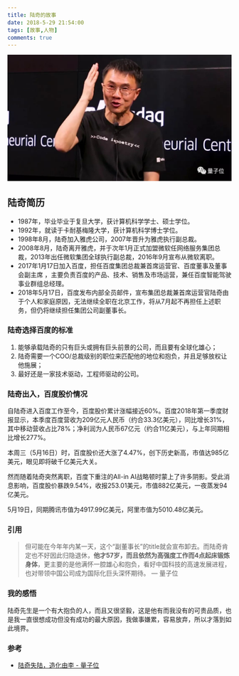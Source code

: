 ```yaml
---
title: 陆奇的故事
date: 2018-5-29 21:54:00
tags: [故事,人物]
comments: true
---
```


![luqi](陆奇的故事/luqi.jpeg)

## 陆奇简历

- 1987年，毕业毕业于复旦大学，获计算机科学学士、硕士学位。
- 1992年，就读于卡耐基梅隆大学，获计算机科学博士学位。
- 1998年8月，陆奇加入雅虎公司，2007年晋升为雅虎执行副总裁。
- 2008年8月，陆奇离开雅虎，并于次年1月正式加盟微软任网络服务集团总裁，2013年出任微软集团全球执行副总裁，2016年9月宣布从微软离职。
- 2017年1月17日加入百度，担任百度集团总裁兼首席运营官、百度董事及董事会副主席 ，主要负责百度的产品、技术、销售及市场运营，兼任百度智能驾驶事业群组总经理。
- 2018年5月17日，百度发布内部全员邮件，宣布集团总裁兼首席运营官陆奇由于个人和家庭原因，无法继续全职在北京工作，将从7月起不再担任上述职务，但仍将继续担任集团公司副董事长。

### 陆奇选择百度的标准

1. 能够承载陆奇的只有巨头或拥有巨头前景的公司，而且要有全球化雄心；
2. 陆奇需要一个COO/总裁级别的职位来匹配他的地位和抱负，并且足够放权让他施展；
3. 最好还是一家技术驱动，工程师驱动的公司。

### 陆奇出入，百度股价情况

自陆奇进入百度工作至今，百度股价累计涨幅接近60%。百度2018年第一季度财报显示，本季度百度营收为209亿元人民币（约合33.3亿美元），同比增长31%，其中移动营收占比78%；净利润为人民币67亿元（约合11亿美元），与上年同期相比增长277%。

本周三（5月16日）时，百度股价还大涨了4.47%，创下历史新高，市值达985亿美元，眼见即将破千亿美元大关。

然而随着陆奇突然离职，百度下重注的All-in AI战略顿时蒙上了许多阴影。受此消息影响，百度股价暴跌9.54%，收报253.01美元，市值882亿美元，一夜蒸发94亿美元。

5月19日，同期腾讯市值为4917.99亿美元，阿里市值为5010.48亿美元。

### 引用

> 但可能在今年年内某一天，这个“副董事长”的title就会宣布卸去。而陆奇肯定也不好因此归隐退休，**他才57岁，而且依然为高强度工作而4点起床锻炼身体**，更主要的是他满怀一腔雄心和抱负，看好中国科技的高速发展进程，也对带领中国公司成为国际化巨头深怀期待。  — 量子位

### 我的感悟

陆奇先生是一个有大抱负的人，而且又很坚毅，这是他有而我没有的可贵品质，也是我一直很想成功但没有成功的最大原因，我做事嫌累，容易放弃，所以才落到如此境界。

### 参考

- [陆奇失陆，造化由李 - 量子位](https://mp.weixin.qq.com/s/5k9sZzGZ887Hhg8hQe_FIA)

